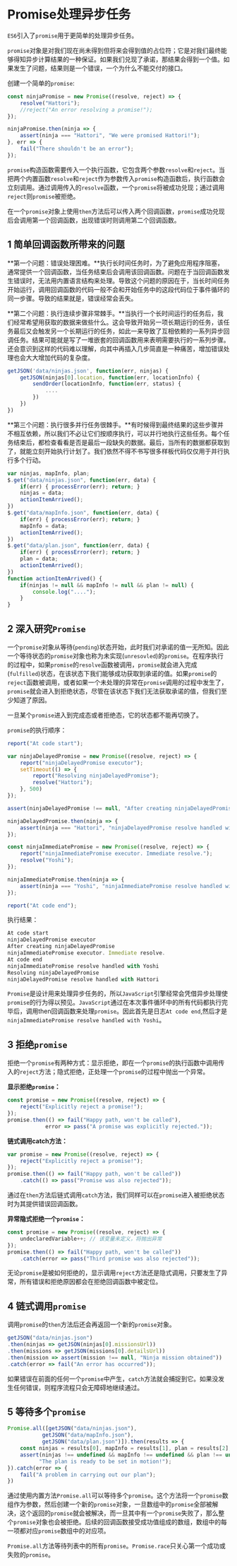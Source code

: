 # Promise处理异步任务

`ES6`引入了`promise`用于更简单的处理异步任务。

`promise`对象是对我们现在尚未得到但将来会得到值的占位符；它是对我们最终能够得知异步计算结果的一种保证。如果我们兑现了承诺，那结果会得到一个值。如果发生了问题，结果则是一个错误，一个为什么不能交付的接口。

创建一个简单的`promise`:

~~~javascript
const ninjaPromise = new Promise((resolve, reject) => {
    resolve("Hattori");
    //reject("An error resolving a promise!");
});

ninjaPromise.then(ninja => {
    assert(ninja === "Hattori", "We were promised Hattori!");
}, err => {
    fail("There shouldn't be an error");
});
~~~

`promise`构造函数需要传入一个执行函数，它包含两个参数`resolve`和`reject`。当把两个内置函数`resolve`和`reject`作为参数传入`promise`构造函数后，执行函数会立刻调用。通过调用传入的`resolve`函数，一个`promise`将被成功兑现；通过调用`reject`则`promise`被拒绝。

在一个`promise`对象上使用`then`方法后可以传入两个回调函数，`promise`成功兑现后会调用第一个回调函数，出现错误时则调用第二个回调函数。

## 1 简单回调函数所带来的问题

**第一个问题：错误处理困难。**执行长时间任务时，为了避免应用程序阻塞，通常提供一个回调函数，当任务结束后会调用该回调函数。问题在于当回调函数发生错误时，无法用内置语言结构来处理。导致这个问题的原因在于，当长时间任务开始运行，调用回调函数的代码一般不会和开始任务中的这段代码位于事件循环的同一步骤。导致的结果就是，错误经常会丢失。

**第二个问题：执行连续步骤非常棘手。**当执行一个长时间运行的任务后，我们经常希望用获取的数据来做些什么。这会导致开始另一项长期运行的任务，该任务最后又会触发另一个长期运行的任务，如此一来导致了互相依赖的一系列异步回调任务。结果可能就是写了一堆嵌套的回调函数用来表明需要执行的一系列步骤。还会意识到这样的代码难以理解，向其中再插入几步简直是一种痛苦，增加错误处理也会大大增加代码的复杂度。

~~~javascript
getJSON('data/ninjas.json', function(err, ninjas) {
    getJSON(ninjas[0].location, function(err, locationInfo) {
        sendOrder(locationInfo, function(err, status) {
            ....
        })
    })
})
~~~



**第三个问题：执行很多并行任务很棘手。**有时候得到最终结果的这些步骤并不相互依赖，所以我们不必让它们按顺序执行，可以并行地执行这些任务。每个任务结束后，都检查看看是否是最后一段缺失的数据。最后，当所有的数据都获取到了，就能立刻开始执行计划了。我们依然不得不书写很多样板代码仅仅用于并行执行多个行动。

~~~javascript
var ninjas, mapInfo, plan;
$.get("data/ninjas.json", function(err, data) {
    if(err) { processError(err); return; }
    ninjas = data;
    actionItemArrived();
})
$.get("data/mapInfo.json", function(err, data) {
    if(err) { processError(err); return; }
    mapInfo = data;
    actionItemArrived();
})
$.get("data/plan.json", function(err, data) {
    if(err) { processError(err); return; }
    plan = data;
    actionItemArrived();
})
function actionItemArrived() {
    if(ninjas != null && mapInfo != null && plan != null) {
        console.log("....");
    }
}
~~~

## 2 深入研究`Promise`

一个`promise`对象从等待(`pending`)状态开始，此时我们对承诺的值一无所知。因此一个等待状态的`promise`对象也称为未实现(`unresovled`)的`promise`。在程序执行的过程中，如果`promise`的`resolve`函数被调用，`promise`就会进入完成(`fulfilled`)状态，在该状态下我们能够成功获取到承诺的值。如果`promise`的`reject`函数被调用，或者如果一个未处理的异常在`promise`调用的过程中发生了，`promise`就会进入到拒绝状态，尽管在该状态下我们无法获取承诺的值，但我们至少知道了原因。

一旦某个`promise`进入到完成态或者拒绝态，它的状态都不能再切换了。

`promise`的执行顺序：

~~~javascript
report("At code start");

var ninjaDelayedPromise = new Promise((resolve, reject) => {
    report("ninjaDelayedPromise executor");
    setTimeout(() => {
        report("Resolving ninjaDelayedPromise");
        resolve("Hattori");
    }, 500)
});

assert(ninjaDelayedPromise !== null, "After creating ninjaDelayedPromise");

ninjaDelayedPromise.then(ninja => {
    assert(ninja === "Hattori", "ninjaDelayedPromise resolve handled with Hattori");
});

const ninjaImmediatePromise = new Promise((resolve, reject) => {
    report("ninjaImmediatePromise executor. Immediate resolve.");
    resolve("Yoshi");
});

ninjaImmediatePromise.then(ninja => {
    assert(ninja === "Yoshi", "ninjaImmediatePromise resolve handled with Yoshi");
});

report("At code end");
~~~

执行结果：

~~~javascript
At code start
ninjaDelayedPromise executor
After creating ninjaDelayedPromise
ninjaImmediatePromise executor. Immediate resolve.
At code end
ninjaImmediatePromise resolve handled with Yoshi
Resolving ninjaDelayedPromise
ninjaDelayedPromise resolve handled with Hattori
~~~

`Promise`是设计用来处理异步任务的，所以`JavaScript`引擎经常会凭借异步处理使`promise`的行为得以预见。`JavaScript`通过在本次事件循环中的所有代码都执行完毕后，调用then回调函数来处理`promise`。因此首先是日志`At code end`,然后才是`ninjaImmediatePromise resolve handled with Yoshi`。

## 3 拒绝`promise`

拒绝一个`promise`有两种方式：显示拒绝，即在一个`promise`的执行函数中调用传入的`reject`方法；隐式拒绝，正处理一个`promise`的过程中抛出一个异常。

**显示拒绝`promise`：**

~~~javascript
const promise = new Promise((resolve, reject) => {
    reject("Explicitly reject a promise!");
});
promise.then(() => fail("Happy path, won't be called"),
            error => pass("A promise was explicitly rejected."));
~~~

**链式调用catch方法：**

~~~javascript
var promise = new Promise((resolve, reject) => {
    reject("Explicitly reject a promise!");
});
promise.then(() => fail("Happy path, won't be called"))
    .catch(() => pass("Promise was also rejected"));
~~~

通过在`then`方法后链式调用`catch`方法，我们同样可以在`promise`进入被拒绝状态时为其提供错误回调函数。

**异常隐式拒绝一个`promise`：**

~~~javascript
const promise = new Promise((resolve, reject) => {
    undeclaredVariable++; // 该变量未定义，将抛出异常
});
promise.then(() => fail("Happy path, won't be called"))
    .catch(error => pass("Third promise was also rejected"));
~~~

无论`promise`是被如何拒绝的，显示调用`reject`方法还是隐式调用，只要发生了异常，所有错误和拒绝原因都会在拒绝回调函数中被定位。

## 4 链式调用`promise`

调用`promise`的`then`方法后还会再返回一个新的`promise`对象。

~~~javascript
getJSON("data/ninjas.json")
.then(ninjas => getJSON(ninjas[0].missionsUrl))
.then(missions => getJSON(missions[0].detailsUrl))
.then(mission => assert(mission !== null, "Ninja mission obtained"))
.catch(error => fail("An error has occurred"));
~~~

如果错误在前面的任何一个`promise`中产生，`catch`方法就会捕捉到它。如果没发生任何错误，则程序流程只会无障碍地继续通过。

## 5 等待多个`promise`

~~~javascript
Promise.all([getJSON("data/ninjas.json"),
           getJSON("data/mapInfo.json"),
           getJSON("data/plan.json")]).then(results => {
    const ninjas = results[0], mapInfo = results[1], plan = results[2];
    assert(ninjas !== undefined && mapInfo !== undefined && plan !== undefined, 
          "The plan is ready to be set in motion!");
}).catch(error => {
    fail("A problem in carrying out our plan");
})
~~~

通过使用内置方法`Promise.all`可以等待多个`promise`。这个方法将一个`promise`数组作为参数，然后创建一个新的`promise`对象，一旦数组中的`promise`全部被解决，这个返回的`promise`就会被解决，而一旦其中有一个`promise`失败了，那么整个`promise`对象也会被拒绝。后续的回调函数接受成功值组成的数组，数组中的每一项都对应`promise`数组中的对应项。

`Promise.all`方法等待列表中的所有`promise`。`Promise.race`只关心第一个成功或失败的`promise`。